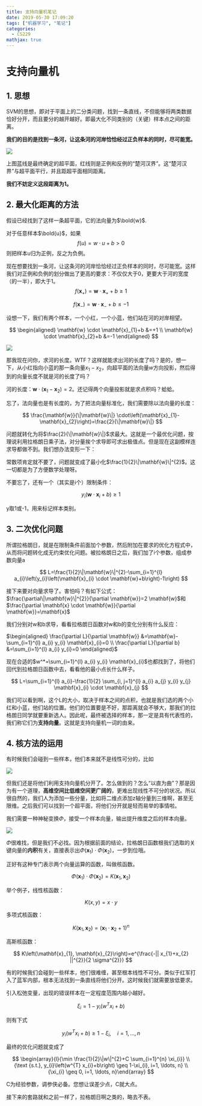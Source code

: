 ```yaml
---
title: 支持向量机笔记
date: 2019-05-30 17:09:20
tags: ["机器学习", "笔记"]
categories:
  - CS229
mathjax: true
---
```


# 支持向量机

## 1. 思想
SVM的思想，即对于平面上的二分类问题，找到一条直线，不但能够将两类数据恰好分开，而且要分的越开越好。即最大化不同类别的（关键）样本点之间的距离。

**我们的目的是找到一条河，让这条河的河岸恰恰经过正负样本的同时，尽可能宽。**

![](支持向量机笔记/2019-05-30-20-27-32.png)

上图蓝线是最终确定的超平面，红线则是正例和反例的“楚河汉界”。这“楚河汉界”与超平面平行，并且距超平面相同距离。

**我们不妨定义这段距离为1。**

## 2. 最大化距离的方法

假设已经找到了这样一条超平面，它的法向量为$\bold{w}$.

对于任意样本$\bold{u}$，如果
$$f(u)=w\cdot u+b > 0$$则把样本u归为正例，反之为负例。

现在想要找到一条河，让这条河的河岸恰恰经过正负样本的同时，尽可能宽。这样我们对正例和负例的划分做出了更高的要求：不仅仅大于0，更要大于河的宽度（的一半），即大于1。
$$
f\left(\mathbf{x}_{+}\right)=\mathbf{w} \cdot \mathbf{x}_{+}+b \geq 1
$$

$$
f\left(\mathbf{x}_{-}\right)=\mathbf{w} \cdot \mathbf{x}_{-}+b \leq-1
$$

设想一下，我们有两个样本，一个小红，一个小蓝，他们站在河的对岸相望。

$$
\begin{aligned} \mathbf{w} \cdot \mathbf{x}_{1}+b &=+1 \\ \mathbf{w} \cdot \mathbf{x}_{2}+b &=-1 \end{aligned}
$$

![](支持向量机笔记/2019-05-30-20-45-50.png)

那我现在问你，求河的长度。WTF？这样就能求出河的长度了吗？是的，想一下，从小红指向小蓝的那一条向量$x_1-x_2$，向超平面的法向量$w$方向投影，然后得到的向量长度不就是河的长度了吗？

河的长度：$\mathbf{w} \cdot\left(\mathbf{x}_{1}-\mathbf{x}_{2}\right)=2$。还记得两个向量投影就是求点积吗？蛤蛤。

忘了，法向量也是有长度的，为了把法向量标准化，我们需要除以法向量的长度：

$$
\frac{\mathbf{w}}{\|\mathbf{w}\|} \cdot\left(\mathbf{x}_{1}-\mathbf{x}_{2}\right)=\frac{2}{\|\mathbf{w}\|}
$$

问题就转化为将$\frac{2}{\|\mathbf{w}\|}$求最大。这就是一个最优化问题，按理说利用拉格朗日乘子法，对分量挨个求导即可求出极值点。但是现在这副模样连求导都做不到。我们想办法变形一下：

常数项肯定就不要了，问题就变成了最小化$\frac{1}{2}\|\mathbf{w}\|^{2}$。这一切都是为了方便数学处理呀。

不要忘了，还有一个（其实是i个）限制条件：

$$
y_{i}\left(\mathbf{w} \cdot \mathbf{x}_{i}+b\right) \geq 1
$$

y取1或-1，用来标记样本类别。

## 3. 二次优化问题

所谓拉格朗日，就是在限制条件前面加个参数，然后附加在要求的优化方程式中，从而将问题转化成无约束优化问题。被拉格朗日之后，我们加了i个参数，组成参数向量a

$$
L=\frac{1}{2}\|\mathbf{w}\|^{2}-\sum_{i=1}^{l} a_{i}\left(y_{i}\left(\mathbf{x}_{i} \cdot \mathbf{w}+b\right)-1\right)
$$

接下来要对向量求导了。害怕吗？有如下公式：$\frac{\partial\|\mathbf{w}\|^{2}}{\partial \mathbf{w}}=2 \mathbf{w}$和$\frac{\partial \mathbf{x} \cdot \mathbf{w}}{\partial \mathbf{w}}=\mathbf{x}$

我们分别对w和b求导，看看拉格朗日函数对w和b的变化分别有什么反应：

$\begin{aligned} \frac{\partial L}{\partial \mathbf{w}} &=\mathbf{w}-\sum_{i=1}^{l} a_{i} y_{i} \mathbf{x}_{i}=0 \\ \frac{\partial L}{\partial b} &=\sum_{i=1}^{l} a_{i} y_{i}=0 \end{aligned}$

现在合适的$w^*=\sum_{i=1}^{l} a_{i} y_{i} \mathbf{x}_{i}$也都找到了，将他们回代到拉格朗日函数中去，看看他的最小点长什么样子。

$$
L=\sum_{i=1}^{l} a_{i}-\frac{1}{2} \sum_{i, j=1}^{l} a_{i} a_{j} y_{i} y_{j} \mathbf{x}_{i} \cdot \mathbf{x}_{j}
$$

我们可以看到啊，这个L的大小，取决于样本之间的点积，也就是我们选的两个小红和小蓝，他们站的位置。他们的位置要是不好，那距离就会不够大，那我们的拉格朗日同学就要重新选人。因此呢，最终被选择的样本，那一定是具有代表性的，我们称它们为**支持向量**。这就是支持向量机一词的由来。

## 4. 核方法的运用

有时候我们会碰到一些样本，他们本来就不是线性可分的，比如

![](支持向量机笔记/2019-05-30-21-14-02.png)

但我们还是将他们利用支持向量机分开了。怎么做到的？怎么“以直为曲”？那是因为有一个道理，**高维空间比低维空间更广阔的**，更难出现线性不可分的状况。所以很自然的，我们人为添加一些分量，比如将二维点添加z轴分量到三维啊，甚至无限维。之后我们可以找到一个超平面，将他们分开就是轻而易举的事情啦。

我们需要一种神秘变换$\Phi$，接受一个样本向量，输出提升维度之后的样本向量。

![](支持向量机笔记/2019-05-30-21-17-55.png)

$\Phi$很难找，但是我们不必找。因为根据前面的结论，拉格朗日函数根我们选取的关键向量的**内积**有关，直接表示出$\Phi\left(\mathbf{x}_{1}\right) \cdot \Phi\left(\mathbf{x}_{2}\right)$，一步到位哦。

正好有这种专门表示两个向量运算的函数，叫做核函数。

$$
\Phi\left(\mathbf{x}_{1}\right) \cdot \Phi\left(\mathbf{x}_{2}\right)=K\left(\mathbf{x}_{1}, \mathbf{x}_{2}\right)
$$

举个例子，线性核函数：

$$
K(x, y) = x\cdot y
$$

多项式核函数：

$$
K\left(\mathbf{x}_{1}, \mathbf{x}_{2}\right)=\left(\mathbf{x}_{1} \cdot \mathbf{x}_{2}+1\right)^{n}
$$

高斯核函数：

$$
K\left(\mathbf{x}_{1}, \mathbf{x}_{2}\right)=e^{\frac{-|| x_{1}+x_{2} ||^{2}}{2 \sigma^{2}}}
$$

有的时候我们会碰到一些样本，他们很难缠，甚至根本线性不可分。类似于红军打入了蓝军内部，根本无法找到一条直线将他们分开。这时候我们就需要放低要求。

引入松弛变量，出现的错误样本在一定程度范围内越小越好。

$$
\xi_i =  1-y_{i}\left(w^{T} x_{i}+b\right)
$$

则有下式

$$
y_{i}\left(w^{T} x_{i}+b\right) \geq 1-\xi_{i}, \quad i=1, \dots, n
$$

最终的优化问题就变成了

$$
\begin{array}{l}{\min \frac{1}{2}\|w\|^{2}+C \sum_{i=1}^{n} \xi_{i}} \\ {\text {s.t.}, y_{i}\left(w^{T} x_{i}+b\right) \geq 1-\xi_{i}, i=1, \ldots, n} \\ {\xi_{i} \geq 0, i=1, \ldots, n}\end{array}
$$

C为经验参数，调参侠必备。您想让误差少点，C就大点。

接下来的套路就和之前一样了，拉格朗日啊之类的，略去不表。
